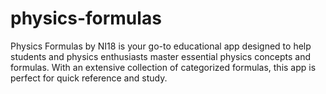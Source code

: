 # physics-formulas
Physics Formulas by NI18 is your go-to educational app designed to help students and physics enthusiasts master essential physics concepts and formulas. With an extensive collection of categorized formulas, this app is perfect for quick reference and study.
